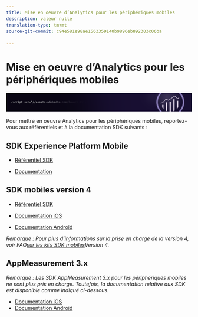 ```yaml
---
title: Mise en oeuvre d’Analytics pour les périphériques mobiles
description: valeur nulle
translation-type: tm+mt
source-git-commit: c94e581e98ae1563359140b9896eb892303c06ba

---
```



# Mise en oeuvre d’Analytics pour les périphériques mobiles

![Bannière](../../assets/doc_banner_implement.png)

Pour mettre en oeuvre Analytics pour les périphériques mobiles, reportez-vous aux référentiels et à la documentation SDK suivants :

## SDK Experience Platform Mobile

* [Référentiel SDK](https://github.com/Adobe-Marketing-Cloud/aep-sdks-documentation/blob/master/resources/frequently-asked-questions/current-sdk-versions.md)

* [Documentation](https://aep-sdks.gitbook.io/docs/)

## SDK mobiles version 4

* [Référentiel SDK](https://github.com/Adobe-Marketing-Cloud/mobile-services/tree/master/sdks)

* [Documentation iOS](https://docs.adobe.com/content/help/en/mobile-services/ios/overview.html)
* [Documentation Android](https://docs.adobe.com/content/help/en/mobile-services/android/overview.html)

*Remarque : Pour plus d’informations sur la prise en charge de la version 4, voir FAQ[sur les kits SDK mobiles](https://aep-sdks.gitbook.io/docs/version-4-sdk-end-of-support-faq)Version 4.*

## AppMeasurement 3.x

*Remarque : Les SDK AppMeasurement 3.x pour les périphériques mobiles ne sont plus pris en charge. Toutefois, la documentation relative aux SDK est disponible comme indiqué ci-dessous.*

* [Documentation iOS](/assets/adobe_mobile_ios_3.x.pdf)
* [Documentation Android](/assets/android_3.x.pdf)
